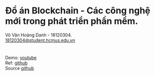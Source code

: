 # Đồ án Blockchain - Các công nghệ mới trong phát triển phần mềm.
 
Võ Văn Hoàng Danh - 18120304.\
18120304@student.hcmus.edu.vn

#  
Demo: [youtube](https://youtu.be/K566mo8oSbU)\
Ref: [github](https://github.com/hoangdanhh16/Blockchain/tree/main/Ref)\
Source [github](https://github.com/hoangdanhh16/Blockchain/tree/main/Source)



